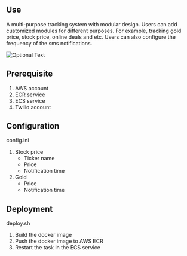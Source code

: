 <h2>Use</h2>
A multi-purpose tracking system with modular design. Users can add customized modules for different purposes. For example, tracking gold price, stock price, online deals and etc. Users can also configure the frequency of the sms notifications.


![Optional Text](../master/example.jpg)



<h2>Prerequisite</h2>
<ol>
  <li>AWS account <ul>

  </ul></li>
  <li>ECR service <ul>

  </ul></li>
  <li>ECS service <ul>
 
  </ul></li></li>
  <li>Twilio account <ul>

  </ul></li>
</ol>

<h2>Configuration</h2>
config.ini

<ol>
  <li>Stock price <ul>
      <li>Ticker name</li>
      <li>Price</li>
      <li>Notification time</li>
  </ul></li>
  <li>Gold <ul>
      <li>Price</li>
      <li>Notification time</li>
  </ul></li>
</ol>


<h2>Deployment</h2>
deploy.sh

<ol>
  <li>Build the docker image <ul>

  </ul></li>
  <li>Push the docker image to AWS ECR <ul>

  </ul></li>
  <li>Restart the task in the ECS service <ul>
  
  </ul></li>
</ol>


